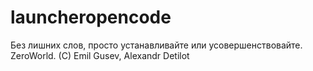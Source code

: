 # launcheropencode
Без лишних слов, просто устанавливайте или усовершенствовайте.
ZeroWorld. (C) Emil Gusev, Alexandr Detilot
